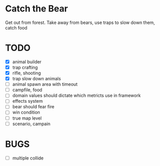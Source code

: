 # Catch the Bear

Get out from forest. Take away from bears, use traps to slow down them, catch
food

# TODO

- [x] animal builder
- [x] trap crafting
- [x] rifle, shooting
- [x] trap slow down animals
- [ ] animal spawn area with timeout
- [ ] campfile, food
- [ ] domain values should dictate which metricts use in framework
- [ ] effects system
- [ ] bear should fear fire
- [ ] win condition
- [ ] true map level
- [ ] scenario, campain

# BUGS

- [ ] multiple collide
